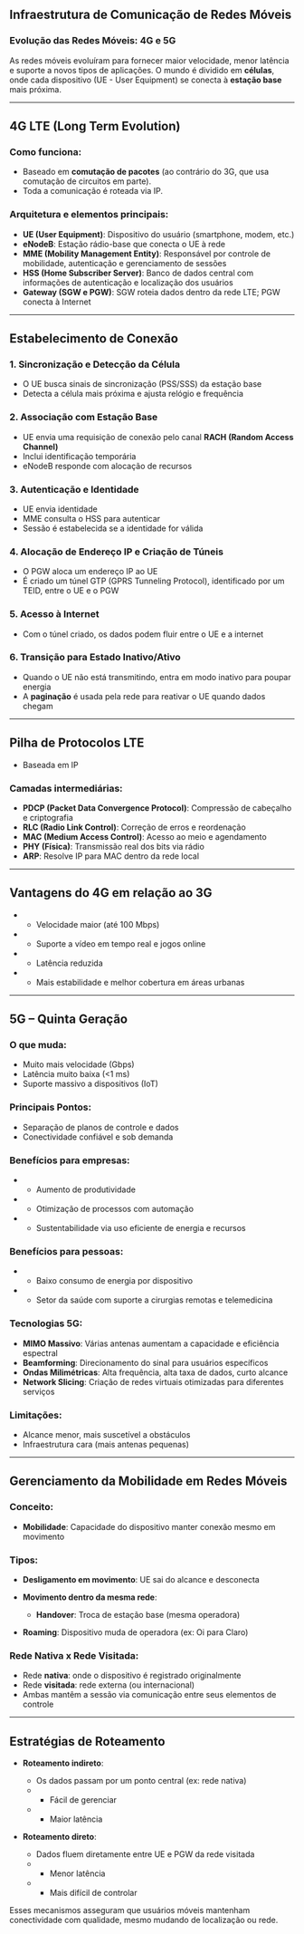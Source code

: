 ## Infraestrutura de Comunicação de Redes Móveis

### Evolução das Redes Móveis: 4G e 5G

As redes móveis evoluíram para fornecer maior velocidade, menor latência e suporte a novos tipos de aplicações. O mundo é dividido em **células**, onde cada dispositivo (UE - User Equipment) se conecta à **estação base** mais próxima.

---

## 4G LTE (Long Term Evolution)

### Como funciona:

* Baseado em **comutação de pacotes** (ao contrário do 3G, que usa comutação de circuitos em parte).
* Toda a comunicação é roteada via IP.

### Arquitetura e elementos principais:

* **UE (User Equipment)**: Dispositivo do usuário (smartphone, modem, etc.)
* **eNodeB**: Estação rádio-base que conecta o UE à rede
* **MME (Mobility Management Entity)**: Responsável por controle de mobilidade, autenticação e gerenciamento de sessões
* **HSS (Home Subscriber Server)**: Banco de dados central com informações de autenticação e localização dos usuários
* **Gateway (SGW e PGW)**: SGW roteia dados dentro da rede LTE; PGW conecta à Internet

---

## Estabelecimento de Conexão

### 1. Sincronização e Detecção da Célula

* O UE busca sinais de sincronização (PSS/SSS) da estação base
* Detecta a célula mais próxima e ajusta relógio e frequência

### 2. Associação com Estação Base

* UE envia uma requisição de conexão pelo canal **RACH (Random Access Channel)**
* Inclui identificação temporária
* eNodeB responde com alocação de recursos

### 3. Autenticação e Identidade

* UE envia identidade
* MME consulta o HSS para autenticar
* Sessão é estabelecida se a identidade for válida

### 4. Alocação de Endereço IP e Criação de Túneis

* O PGW aloca um endereço IP ao UE
* É criado um túnel GTP (GPRS Tunneling Protocol), identificado por um TEID, entre o UE e o PGW

### 5. Acesso à Internet

* Com o túnel criado, os dados podem fluir entre o UE e a internet

### 6. Transição para Estado Inativo/Ativo

* Quando o UE não está transmitindo, entra em modo inativo para poupar energia
* A **paginação** é usada pela rede para reativar o UE quando dados chegam

---

## Pilha de Protocolos LTE

* Baseada em IP

### Camadas intermediárias:

* **PDCP (Packet Data Convergence Protocol)**: Compressão de cabeçalho e criptografia
* **RLC (Radio Link Control)**: Correção de erros e reordenação
* **MAC (Medium Access Control)**: Acesso ao meio e agendamento
* **PHY (Física)**: Transmissão real dos bits via rádio
* **ARP**: Resolve IP para MAC dentro da rede local

---

## Vantagens do 4G em relação ao 3G

* * Velocidade maior (até 100 Mbps)
* * Suporte a vídeo em tempo real e jogos online
* * Latência reduzida
* * Mais estabilidade e melhor cobertura em áreas urbanas

---

## 5G – Quinta Geração

### O que muda:

* Muito mais velocidade (Gbps)
* Latência muito baixa (<1 ms)
* Suporte massivo a dispositivos (IoT)

### Principais Pontos:

* Separação de planos de controle e dados
* Conectividade confiável e sob demanda

### Benefícios para empresas:

* * Aumento de produtividade
* * Otimização de processos com automação
* * Sustentabilidade via uso eficiente de energia e recursos

### Benefícios para pessoas:

* * Baixo consumo de energia por dispositivo
* * Setor da saúde com suporte a cirurgias remotas e telemedicina

### Tecnologias 5G:

* **MIMO Massivo**: Várias antenas aumentam a capacidade e eficiência espectral
* **Beamforming**: Direcionamento do sinal para usuários específicos
* **Ondas Milimétricas**: Alta frequência, alta taxa de dados, curto alcance
* **Network Slicing**: Criação de redes virtuais otimizadas para diferentes serviços

### Limitações:

* Alcance menor, mais suscetível a obstáculos
* Infraestrutura cara (mais antenas pequenas)

---

## Gerenciamento da Mobilidade em Redes Móveis

### Conceito:

* **Mobilidade**: Capacidade do dispositivo manter conexão mesmo em movimento

### Tipos:

* **Desligamento em movimento**: UE sai do alcance e desconecta
* **Movimento dentro da mesma rede**:

  * **Handover**: Troca de estação base (mesma operadora)
* **Roaming**: Dispositivo muda de operadora (ex: Oi para Claro)

### Rede Nativa x Rede Visitada:

* Rede **nativa**: onde o dispositivo é registrado originalmente
* Rede **visitada**: rede externa (ou internacional)
* Ambas mantêm a sessão via comunicação entre seus elementos de controle

---

## Estratégias de Roteamento

* **Roteamento indireto**:

  * Os dados passam por um ponto central (ex: rede nativa)
  * * Fácil de gerenciar
  * * Maior latência

* **Roteamento direto**:

  * Dados fluem diretamente entre UE e PGW da rede visitada
  * * Menor latência
  * * Mais difícil de controlar

Esses mecanismos asseguram que usuários móveis mantenham conectividade com qualidade, mesmo mudando de localização ou rede.
